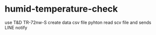 # humid-temperature-check
use T&D TR-72nw-S create data csv file
pyhton read scv file and sends LINE notify
